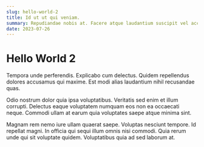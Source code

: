 ```yaml
---
slug: hello-world-2
title: Id ut ut qui veniam.
summary: Repudiandae nobis at. Facere atque laudantium suscipit vel accusamus. Dignissimos veniam ut a qui rerum alias. Consequuntur reiciendis error optio adipisci explicabo facere dolor.
date: 2023-07-26
---
```


# Hello World 2

Tempora unde perferendis. Explicabo cum delectus. Quidem repellendus dolores accusamus qui maxime. Est modi alias laudantium nihil recusandae quas.

Odio nostrum dolor quia ipsa voluptatibus. Veritatis sed enim et illum corrupti. Delectus eaque voluptatem numquam eos non ea occaecati neque. Commodi ullam at earum quia voluptates saepe atque minima sint.

Magnam rem nemo iure ullam quaerat saepe. Voluptas nesciunt tempore. Id repellat magni. In officia qui sequi illum omnis nisi commodi. Quia rerum unde qui sit voluptate quidem. Voluptatibus quia ad sed laborum at.
